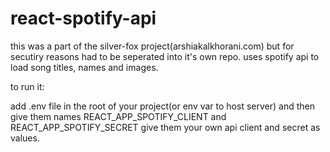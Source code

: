 # react-spotify-api

this was a part of the silver-fox project(arshiakalkhorani.com) but for secutiry reasons had to be seperated into it's own repo. uses spotify api to load song titles, names and images.

to run it:

add .env file in the root of your project(or env var to host server) and then give them names REACT_APP_SPOTIFY_CLIENT and REACT_APP_SPOTIFY_SECRET
give them your own api client and secret as values.
